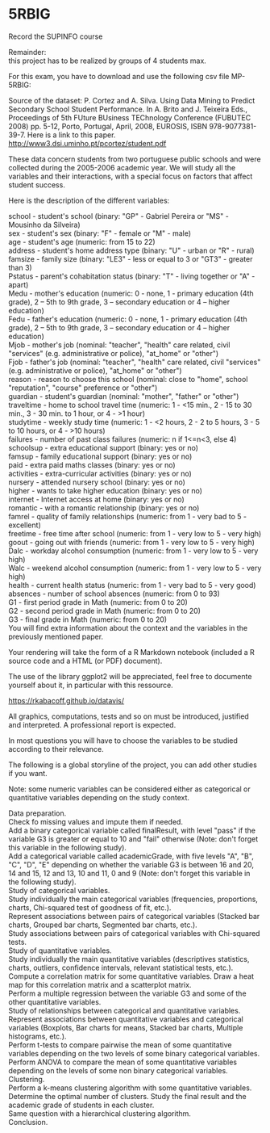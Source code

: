 # 5RBIG

Record the SUPINFO course

Remainder:   
this project has to be realized by groups of 4 students max.  

For this exam, you have to download and use the following csv file MP-5RBIG:  

Source of the dataset: P. Cortez and A. Silva. Using Data Mining to Predict Secondary School Student Performance. In A. Brito and J. Teixeira Eds., Proceedings of 5th FUture BUsiness TEChnology Conference (FUBUTEC 2008) pp. 5-12, Porto, Portugal, April, 2008, EUROSIS, ISBN 978-9077381-39-7. Here is a link to this paper.  
http://www3.dsi.uminho.pt/pcortez/student.pdf

These data concern students from two portuguese public schools and were collected during the 2005-2006 academic year. We will study all the variables and their interactions, with a special focus on factors that affect student success.  

Here is the description of the different variables:  

school - student's school (binary: "GP" - Gabriel Pereira or "MS" - Mousinho da Silveira)  
sex - student's sex (binary: "F" - female or "M" - male)  
age - student's age (numeric: from 15 to 22)  
address - student's home address type (binary: "U" - urban or "R" - rural)  
famsize - family size (binary: "LE3" - less or equal to 3 or "GT3" - greater than 3)   
Pstatus - parent's cohabitation status (binary: "T" - living together or "A" - apart)  
Medu - mother's education (numeric: 0 - none, 1 - primary education (4th grade), 2 – 5th to 9th grade, 3 – secondary education or 4 – higher education)  
Fedu - father's education (numeric: 0 - none, 1 - primary education (4th grade), 2 – 5th to 9th grade, 3 – secondary education or 4 – higher education)  
Mjob - mother's job (nominal: "teacher", "health" care related, civil "services" (e.g. administrative or police), "at_home" or "other")  
Fjob - father's job (nominal: "teacher", "health" care related, civil "services" (e.g. administrative or police), "at_home" or "other")  
reason - reason to choose this school (nominal: close to "home", school "reputation", "course" preference or "other")  
guardian - student's guardian (nominal: "mother", "father" or "other")  
traveltime - home to school travel time (numeric: 1 - <15 min., 2 - 15 to 30 min., 3 - 30 min. to 1 hour, or 4 - >1 hour)  
studytime - weekly study time (numeric: 1 - <2 hours, 2 - 2 to 5 hours, 3 - 5 to 10 hours, or 4 - >10 hours)  
failures - number of past class failures (numeric: n if 1<=n<3, else 4)  
schoolsup - extra educational support (binary: yes or no)  
famsup - family educational support (binary: yes or no)  
paid - extra paid maths classes (binary: yes or no)  
activities - extra-curricular activities (binary: yes or no)  
nursery - attended nursery school (binary: yes or no)  
higher - wants to take higher education (binary: yes or no)  
internet - Internet access at home (binary: yes or no)  
romantic - with a romantic relationship (binary: yes or no)  
famrel - quality of family relationships (numeric: from 1 - very bad to 5 - excellent)  
freetime - free time after school (numeric: from 1 - very low to 5 - very high)  
goout - going out with friends (numeric: from 1 - very low to 5 - very high)  
Dalc - workday alcohol consumption (numeric: from 1 - very low to 5 - very high)  
Walc - weekend alcohol consumption (numeric: from 1 - very low to 5 - very high)  
health - current health status (numeric: from 1 - very bad to 5 - very good)  
absences - number of school absences (numeric: from 0 to 93)  
G1 - first period grade in Math (numeric: from 0 to 20)  
G2 - second period grade in Math (numeric: from 0 to 20)  
G3 - final grade in Math (numeric: from 0 to 20)  
You will find extra information about the context and the variables in the previously mentioned paper.  

Your rendering will take the form of a R Markdown notebook (included a R source code and a HTML (or PDF) document).  

The use of the library ggplot2 will be appreciated, feel free to documente yourself about it, in particular with this ressource.  

https://rkabacoff.github.io/datavis/

All graphics, computations, tests and so on must be introduced, justified and interpreted. A professional report is expected.  

In most questions you will have to choose the variables to be studied according to their relevance.  

The following is a global storyline of the project, you can add other studies if you want.  

Note: some numeric variables can be considered either as categorical or quantitative variables depending on the study context.  

Data preparation.  
Check fo missing values and impute them if needed.  
    Add a binary categorical variable called finalResult, with level "pass" if the variable G3 is greater or equal to 10 and "fail" otherwise (Note: don't forget this variable in the following study).  
    Add a categorical variable called academicGrade, with five levels "A", "B", "C", "D", "E" depending on whether the variable G3 is between 16 and 20, 14 and 15, 12 and 13, 10 and 11, 0 and 9 (Note: don't forget this variable in the following study).  
Study of categorical variables.    
    Study individually the main categorical variables (frequencies, proportions, charts, Chi-squared test of goodness of fit, etc.).  
    Represent associations between pairs of categorical variables (Stacked bar charts, Grouped bar charts, Segmented bar charts, etc.).  
    Study associations between pairs of categorical variables with Chi-squared tests.    
Study of quantitative variables.   
    Study individually the main quantitative variables (descriptives statistics, charts, outliers, confidence intervals, relevant statistical tests, etc.).  
    Compute a correlation matrix for some quantitative variables. Draw a heat map for this correlation matrix and a scatterplot matrix.  
    Perform a multiple regression between the variable G3 and some of the other quantitative variables.  
Study of relationships between categorical and quantitative variables.  
    Represent associations between quantitative variables and categorical variables (Boxplots, Bar charts for means, Stacked bar charts, Multiple histograms, etc.).  
    Perform t-tests to compare pairwise the mean of some quantitative variables depending on the two levels of some binary categorical variables.  
    Perform ANOVA to compare the mean of some quantitative variables depending on the levels of some non binary categorical variables.  
Clustering.  
    Perform a k-means clustering algorithm with some quantitative variables. Determine the optimal number of clusters. Study the final result and the academic grade of students in each cluster.  
    Same question with a hierarchical clustering algorithm.  
Conclusion.  
